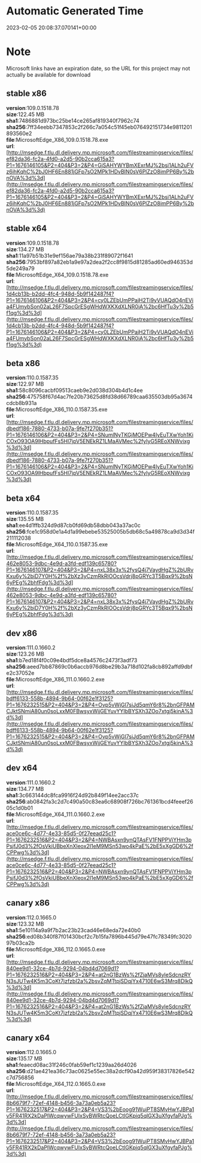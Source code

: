 # Automatic Generated Time
2023-02-05 20:08:37.070141+00:00

# Note
Microsoft links have an expiration date, so the URL for this project may not actually be available for download

## stable x86
**version**:109.0.1518.78  
**size**:122.45 MB  
**sha1**:7486881d973bc25be14ce265af819340f7962c74  
**sha256**:7ff34eebb7347853c2f266c7a054c51f45eb076492151734e9811201893560e2  
**file**:MicrosoftEdge_X86_109.0.1518.78.exe  
**url**:[http://msedge.f.tlu.dl.delivery.mp.microsoft.com/filestreamingservice/files/ef82da36-fc2a-4fd0-a2d5-90b2cca615a3?P1=1676146105&P2=404&P3=2&P4=GjSAHYWYBmXExrMJ%2bsi1ALh2uFVz6ihKqhC%2bJ0HF6En881jGFp7sO2MPk1HDvBIN0sV6PlZzO8imPP6By%2bnOVA%3d%3d](http://msedge.f.tlu.dl.delivery.mp.microsoft.com/filestreamingservice/files/ef82da36-fc2a-4fd0-a2d5-90b2cca615a3?P1=1676146105&P2=404&P3=2&P4=GjSAHYWYBmXExrMJ%2bsi1ALh2uFVz6ihKqhC%2bJ0HF6En881jGFp7sO2MPk1HDvBIN0sV6PlZzO8imPP6By%2bnOVA%3d%3d)  

## stable x64
**version**:109.0.1518.78  
**size**:134.27 MB  
**sha1**:11a97b51b31e9ef156ae79a38b231f89072f1641  
**sha256**:7953bf897a82eb1a9e97a2dea2f2cc8f9815d81285ad60ed946353d5de249a79  
**file**:MicrosoftEdge_X64_109.0.1518.78.exe  
**url**:[http://msedge.f.tlu.dl.delivery.mp.microsoft.com/filestreamingservice/files/1d4cb13b-b2dd-4fc4-948d-5b9f142487f4?P1=1676146106&P2=404&P3=2&P4=cy0LZEbUmPPajH2Ti9yVUAQdO4nEVia4FUmybSon02aL26F7SpcGrESgWHdWXKXdXLNR0iA%2bc6HfTu3y%2b5f1qg%3d%3d](http://msedge.f.tlu.dl.delivery.mp.microsoft.com/filestreamingservice/files/1d4cb13b-b2dd-4fc4-948d-5b9f142487f4?P1=1676146106&P2=404&P3=2&P4=cy0LZEbUmPPajH2Ti9yVUAQdO4nEVia4FUmybSon02aL26F7SpcGrESgWHdWXKXdXLNR0iA%2bc6HfTu3y%2b5f1qg%3d%3d)  

## beta x86
**version**:110.0.1587.35  
**size**:122.97 MB  
**sha1**:58c8096cacbf09513caeb9e2d038d304b4d1c4ee  
**sha256**:475758f67d4ac7fe20b73625d8fd38d66789caa635503db95a3674cdcb8b931a  
**file**:MicrosoftEdge_X86_110.0.1587.35.exe  
**url**:[http://msedge.f.tlu.dl.delivery.mp.microsoft.com/filestreamingservice/files/dbedf186-7880-4733-b07a-9fe7f270b351?P1=1676146106&P2=404&P3=2&P4=SNumlNyTKGjMOEPw4IyEuTXwYoh1KiCOxO93OA9lHbpufFs5Hl7jpV5ENEkRZ1LMaAVMec%2fyIyG5REoXNWvixg%3d%3d](http://msedge.f.tlu.dl.delivery.mp.microsoft.com/filestreamingservice/files/dbedf186-7880-4733-b07a-9fe7f270b351?P1=1676146106&P2=404&P3=2&P4=SNumlNyTKGjMOEPw4IyEuTXwYoh1KiCOxO93OA9lHbpufFs5Hl7jpV5ENEkRZ1LMaAVMec%2fyIyG5REoXNWvixg%3d%3d)  

## beta x64
**version**:110.0.1587.35  
**size**:135.55 MB  
**sha1**:ee4d1ffb324d9d87cb0fd69db58dbb043a37ac0c  
**sha256**:fce1c958d0e1a4d1a99ebebe53525005b5db68c5a49878ca9d3d34f211112038  
**file**:MicrosoftEdge_X64_110.0.1587.35.exe  
**url**:[http://msedge.f.tlu.dl.delivery.mp.microsoft.com/filestreamingservice/files/462e8053-9dbc-4e9d-a3fd-edf139c65780?P1=1676146107&P2=404&P3=2&P4=nxL38x3x%2fysQ4j7VaydHgZ%2bURvKxu6y%2biD7Y0H%2f%2bXz3yCzmRkRlOOcsVdrj8pGRYc3T5Bqx9%2bsN6yPEg%2bhfFdg%3d%3d](http://msedge.f.tlu.dl.delivery.mp.microsoft.com/filestreamingservice/files/462e8053-9dbc-4e9d-a3fd-edf139c65780?P1=1676146107&P2=404&P3=2&P4=nxL38x3x%2fysQ4j7VaydHgZ%2bURvKxu6y%2biD7Y0H%2f%2bXz3yCzmRkRlOOcsVdrj8pGRYc3T5Bqx9%2bsN6yPEg%2bhfFdg%3d%3d)  

## dev x86
**version**:111.0.1660.2  
**size**:123.26 MB  
**sha1**:b7ed18f4f0c09e4bdf5dce8a4576c2473f3adf73  
**sha256**:aeed7bb87869c0b6accb976d8be29b3a718d102fa8cb892affd9dbfe2c37052e  
**file**:MicrosoftEdge_X86_111.0.1660.2.exe  
**url**:[http://msedge.f.tlu.dl.delivery.mp.microsoft.com/filestreamingservice/files/bdff6133-558b-4894-9b64-00f62e1f3125?P1=1676232515&P2=404&P3=2&P4=Ovp5vWjGl7siJd5qmY6r8%2bnGFPAMCJktSNmiA80un0soLxxM0FBwsyxWjjGEYuvYYIbBYSXh3ZOo7xtgj5kinA%3d%3d](http://msedge.f.tlu.dl.delivery.mp.microsoft.com/filestreamingservice/files/bdff6133-558b-4894-9b64-00f62e1f3125?P1=1676232515&P2=404&P3=2&P4=Ovp5vWjGl7siJd5qmY6r8%2bnGFPAMCJktSNmiA80un0soLxxM0FBwsyxWjjGEYuvYYIbBYSXh3ZOo7xtgj5kinA%3d%3d)  

## dev x64
**version**:111.0.1660.2  
**size**:134.77 MB  
**sha1**:3c663144dc8fca9916f24d92b849f14ee2acc37c  
**sha256**:ab0842fa3c2d7c490a50c83ea6c68908f726bc761361bcd4feeef2605c1d0b01  
**file**:MicrosoftEdge_X64_111.0.1660.2.exe  
**url**:[http://msedge.f.tlu.dl.delivery.mp.microsoft.com/filestreamingservice/files/ace0ce6c-4d77-4e33-85d5-0f27eead25c1?P1=1676232516&P2=404&P3=2&P4=NWBAsxn9ynQTAsFV1FNPPViYHm3pPsjfJ0d3%2fOsVkiUBbeXnXleox2I1eM9MSn53wo4kPaE%2bE5xXgGD6%2fCPPwg%3d%3d](http://msedge.f.tlu.dl.delivery.mp.microsoft.com/filestreamingservice/files/ace0ce6c-4d77-4e33-85d5-0f27eead25c1?P1=1676232516&P2=404&P3=2&P4=NWBAsxn9ynQTAsFV1FNPPViYHm3pPsjfJ0d3%2fOsVkiUBbeXnXleox2I1eM9MSn53wo4kPaE%2bE5xXgGD6%2fCPPwg%3d%3d)  

## canary x86
**version**:112.0.1665.0  
**size**:123.32 MB  
**sha1**:5e10114a9a9f7b2ac23b23cad46e68eda72e40b0  
**sha256**:ed08b340f87f01430bcf2c7b15fa7896b445d79e47fc78349fc302097b03ca2b  
**file**:MicrosoftEdge_X86_112.0.1665.0.exe  
**url**:[http://msedge.f.tlu.dl.delivery.mp.microsoft.com/filestreamingservice/files/840ee9d1-32ce-4b7d-9294-04bd4d7069d1?P1=1676232516&P2=404&P3=2&P4=at2nG1BzWs%2fZjaMVs8yleSdcnzRYN3sJUTw4K5m3CoKt7jzfzbI2a%2bsvZqMTtpjSDqjYx4710E6wS3Mrq8DlkQ%3d%3d](http://msedge.f.tlu.dl.delivery.mp.microsoft.com/filestreamingservice/files/840ee9d1-32ce-4b7d-9294-04bd4d7069d1?P1=1676232516&P2=404&P3=2&P4=at2nG1BzWs%2fZjaMVs8yleSdcnzRYN3sJUTw4K5m3CoKt7jzfzbI2a%2bsvZqMTtpjSDqjYx4710E6wS3Mrq8DlkQ%3d%3d)  

## canary x64
**version**:112.0.1665.0  
**size**:135.17 MB  
**sha1**:feaecd08ac31f246c0fab59ef1c1239aa26d4026  
**sha256**:d21ae421ea36c73ac0625e55ec38a2dcf90a42d959f38317826e542c7d756856  
**file**:MicrosoftEdge_X64_112.0.1665.0.exe  
**url**:[http://msedge.f.tlu.dl.delivery.mp.microsoft.com/filestreamingservice/files/8b6679f7-72ef-4148-b456-3a73a0eb5a23?P1=1676232517&P2=404&P3=2&P4=VS3%2bEoog91WujPT8SMvHwYJBPa1v5FR41RX2kDaPIWcqwywFUIxSyBWRtcQoeLCtlGKpiq5qlGX3uXfgyfaPJg%3d%3d](http://msedge.f.tlu.dl.delivery.mp.microsoft.com/filestreamingservice/files/8b6679f7-72ef-4148-b456-3a73a0eb5a23?P1=1676232517&P2=404&P3=2&P4=VS3%2bEoog91WujPT8SMvHwYJBPa1v5FR41RX2kDaPIWcqwywFUIxSyBWRtcQoeLCtlGKpiq5qlGX3uXfgyfaPJg%3d%3d)  

